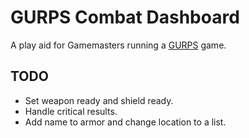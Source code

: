 # GURPS Combat Dashboard

A play aid for Gamemasters running a [GURPS](http://www.sjgames.com/gurps/) game.

## TODO

* Set weapon ready and shield ready.
* Handle critical results.
* Add name to armor and change location to a list.